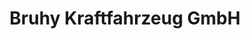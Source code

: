 ---
title: "Bruhy Kraftfahrzeug GmbH"
url: /ratingen/bruhy-kraftfahrzeug-gmbh/
shop: Autowerkstatt
---